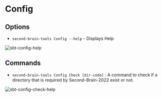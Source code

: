 # Config

## Options

* `second-brain-tools Config --help` - Displays Help


![sbt-config-help](https://github.com/rohanbatrain/Second-Brain-Tools-2022/assets/116573125/b24b8188-e660-4511-8974-1a816bbe8b7b)

## Commands

* `second-brain-tools Config Check [dir-code]` : A command to check if a directory that is required by Second-Brain-2022 exist or not. 

![sbt-config-check-help](https://github.com/rohanbatrain/Second-Brain-Tools-2022/assets/116573125/7158758b-d14b-4f47-9d48-5533ca8ff148)
